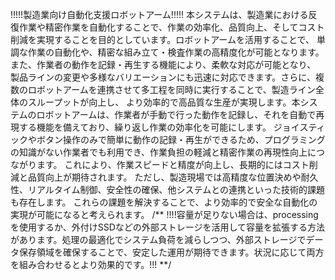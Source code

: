 !!!!!製造業向け自動化支援ロボットアーム!!!!!
本システムは、製造業における反復作業や精密作業を自動化することで、作業の効率化、品質向上、そしてコスト削減を実現することを目的としています。ロボットアームを活用することで、
単調な作業の自動化や、精密な組み立て・検査作業の高精度化が可能となります。また、作業者の動作を記録・再生する機能により、柔軟な対応が可能となり、
製品ラインの変更や多様なバリエーションにも迅速に対応できます。さらに、複数のロボットアームを連携させて多工程を同時に実行することで、製造ライン全体のスループットが向上し、
より効率的で高品質な生産が実現します。本システムのロボットアームは、作業者が手動で行った動作を記録し、それを自動で再現する機能を備えており、繰り返し作業の効率化を可能にします。
ジョイスティックやボタン操作のみで簡単に動作の記録・再生ができるため、プログラミングの知識がない作業者でも利用でき、作業負担の軽減と精密作業の再現性向上につながります。
これにより、作業スピードと精度が向上し、長期的にはコスト削減と品質向上が期待されます。
ただし、製造現場では高精度な位置決めや耐久性、リアルタイム制御、安全性の確保、他システムとの連携といった技術的課題も存在します。
これらの課題を解決することで、より効率的で安全な自動化の実現が可能になると考えられます。
                          /**  !!!!容量が足りない場合は、processingを使用するか、外付けSSDなどの外部ストレージを活用して容量を拡張する方法があります。処理の最適化でシステム負荷を減らしつつ、外部ストレージでデータ保存領域を確保することで、安定した運用が期待できます。状況に応じて両方を組み合わせるとより効果的です。!!!   **/
